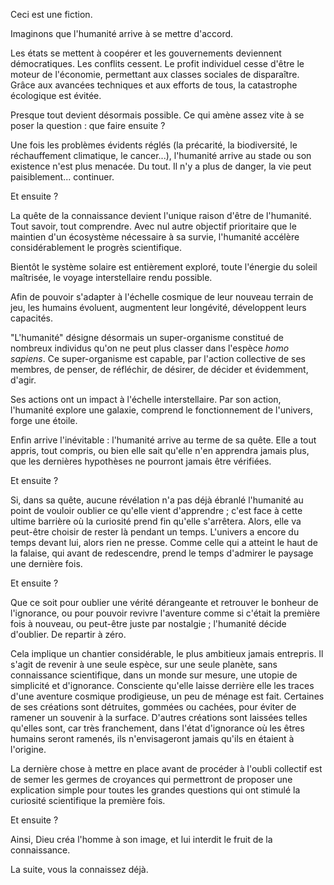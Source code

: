 Ceci est une fiction.

Imaginons que l'humanité arrive à se mettre d'accord.

Les états se mettent à coopérer et les gouvernements deviennent démocratiques. Les conflits cessent.
Le profit individuel cesse d'être le moteur de l'économie, permettant aux classes sociales de disparaître.
Grâce aux avancées techniques et aux efforts de tous, la catastrophe écologique est évitée.

Presque tout devient désormais possible. Ce qui amène assez vite à se poser la question : que faire ensuite ?

Une fois les problèmes évidents réglés (la précarité, la biodiversité, le réchauffement climatique, le cancer...),
 l'humanité arrive au stade ou son existence n'est plus menacée. Du tout.
Il n'y a plus de danger, la vie peut paisiblement... continuer.

Et ensuite ?

La quête de la connaissance devient l'unique raison d'être de l'humanité. Tout savoir, tout comprendre.
Avec nul autre objectif prioritaire que le maintien d'un écosystème nécessaire à sa survie,
 l'humanité accélère considérablement le progrès scientifique.

Bientôt le système solaire est entièrement exploré, toute l'énergie du soleil maîtrisée, le voyage interstellaire
 rendu possible.

Afin de pouvoir s'adapter à l'échelle cosmique de leur nouveau terrain de jeu, les humains évoluent,
 augmentent leur longévité, développent leurs capacités.

"L'humanité" désigne désormais un super-organisme constitué de nombreux individus qu'on ne peut plus classer dans
 l'espèce *homo sapiens*. Ce super-organisme est capable, par l'action collective de ses membres, de penser,
 de réfléchir, de désirer, de décider et évidemment, d'agir.

Ses actions ont un impact à l'échelle interstellaire. Par son action, l'humanité explore une galaxie,
 comprend le fonctionnement de l'univers, forge une étoile.

Enfin arrive l'inévitable : l'humanité arrive au terme de sa quête. Elle a tout appris, tout compris, ou bien
 elle sait qu'elle n'en apprendra jamais plus, que les dernières hypothèses ne pourront jamais être vérifiées.

Et ensuite ?

Si, dans sa quête, aucune révélation n'a pas déjà ébranlé l'humanité au point de vouloir oublier ce qu'elle vient
 d'apprendre ; c'est face à cette ultime barrière où la curiosité prend fin qu'elle s'arrêtera.
Alors, elle va peut-être choisir de rester là pendant un temps. L'univers a encore du temps devant lui,
 alors rien ne presse. Comme celle qui a atteint le haut de la falaise, qui avant de redescendre, prend le temps
  d'admirer le paysage une dernière fois.

Et ensuite ?

Que ce soit pour oublier une vérité dérangeante et retrouver le bonheur de l'ignorance, ou pour pouvoir revivre
 l'aventure comme si c'était la première fois à nouveau, ou peut-être juste par nostalgie ; l'humanité décide
 d'oublier. De repartir à zéro.

Cela implique un chantier considérable, le plus ambitieux jamais entrepris. Il s'agit de revenir à une seule espèce,
 sur une seule planète, sans connaissance scientifique, dans un monde sur mesure, une utopie de simplicité et d'ignorance.
Consciente qu'elle laisse derrière elle les traces d'une aventure cosmique prodigieuse, un peu de ménage est fait.
Certaines de ses créations sont détruites, gommées ou cachées, pour éviter de ramener un souvenir à la surface.
D'autres créations sont laissées telles qu'elles sont, car très franchement, dans l'état d'ignorance où les êtres
 humains seront ramenés, ils n'envisageront jamais qu'ils en étaient à l'origine.

La dernière chose à mettre en place avant de procéder à l'oubli collectif est de semer les germes de croyances qui
 permettront de proposer une explication simple pour toutes les grandes questions qui ont stimulé la curiosité scientifique
 la première fois.

Et ensuite ?

Ainsi, Dieu créa l'homme à son image, et lui interdit le fruit de la connaissance.

La suite, vous la connaissez déjà.
